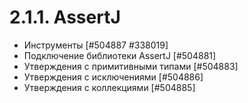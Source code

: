 # 2.1.1. AssertJ

* Инструменты [#504887 #338019]
* Подключение библиотеки AssertJ [#504881]
* Утверждения с примитивными типами [#504883]
* Утверждения с исключениями [#504886]
* Утверждения с коллекциями [#504885]
